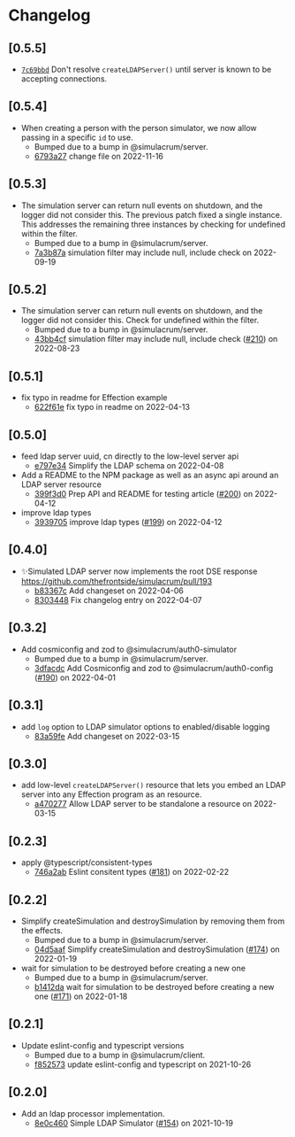 # Changelog

## \[0.5.5]

- [`7c69bbd`](https://github.com/thefrontside/simulacrum/commit/7c69bbd650c7ab2463192fd117c7ee20cc751eff) Don't resolve `createLDAPServer()` until server is known to be accepting
  connections.

## \[0.5.4]

- When creating a person with the person simulator, we now allow passing in a specific `id` to use.
  - Bumped due to a bump in @simulacrum/server.
  - [6793a27](https://github.com/thefrontside/simulacrum/commit/6793a2743ed57c79670ca95842e0202bfa5db359) change file on 2022-11-16

## \[0.5.3]

- The simulation server can return null events on shutdown, and the logger did not consider this. The previous patch fixed a single instance. This addresses the remaining three instances by checking for undefined within the filter.
  - Bumped due to a bump in @simulacrum/server.
  - [7a3b87a](https://github.com/thefrontside/simulacrum/commit/7a3b87aeea69128f9dff04d6a99a52b5d58d08fa) simulation filter may include null, include check on 2022-09-19

## \[0.5.2]

- The simulation server can return null events on shutdown, and the logger did not consider this. Check for undefined within the filter.
  - Bumped due to a bump in @simulacrum/server.
  - [43bb4cf](https://github.com/thefrontside/simulacrum/commit/43bb4cfde8884595496ecdd27f6c94ceff95765d) simulation filter may include null, include check ([#210](https://github.com/thefrontside/simulacrum/pull/210)) on 2022-08-23

## \[0.5.1]

- fix typo in readme for Effection example
  - [622f61e](https://github.com/thefrontside/simulacrum/commit/622f61e528bb56e087c188d4c04e6670c4d50f71) fix typo in readme on 2022-04-13

## \[0.5.0]

- feed ldap server uuid, cn directly to the low-level server api
  - [e797e34](https://github.com/thefrontside/simulacrum/commit/e797e34cebede30aa9b700bf8d2cd367d6bbc5f0) Simplify the LDAP schema on 2022-04-08
- Add a README to the NPM package as well as an async api around an LDAP server
  resource
  - [399f3d0](https://github.com/thefrontside/simulacrum/commit/399f3d0fb6d166a0d122dec8445cb66c37da43ed) Prep API and README for testing article ([#200](https://github.com/thefrontside/simulacrum/pull/200)) on 2022-04-12
- improve ldap types
  - [3939705](https://github.com/thefrontside/simulacrum/commit/39397056a7ba7731a9c253a312c0e277e37c8d91) improve ldap types ([#199](https://github.com/thefrontside/simulacrum/pull/199)) on 2022-04-12

## \[0.4.0]

- ✨Simulated LDAP server now implements the root DSE response https://github.com/thefrontside/simulacrum/pull/193
  - [b83367c](https://github.com/thefrontside/simulacrum/commit/b83367c1c45be25e5dd63b99e86bd82b248b51ce) Add changeset on 2022-04-06
  - [8303448](https://github.com/thefrontside/simulacrum/commit/8303448882db063a11d28c58c9d605aa27a8eae1) Fix changelog entry on 2022-04-07

## \[0.3.2]

- Add cosmiconfig and zod to @simulacrum/auth0-simulator
  - Bumped due to a bump in @simulacrum/server.
  - [3dfacdc](https://github.com/thefrontside/simulacrum/commit/3dfacdcf84ca55a7f965dd297675245efb794f69) Add Cosmiconfig and zod to @simulacrum/auth0-config ([#190](https://github.com/thefrontside/simulacrum/pull/190)) on 2022-04-01

## \[0.3.1]

- add `log` option to LDAP simulator options to enabled/disable logging
  - [83a59fe](https://github.com/thefrontside/simulacrum/commit/83a59fe3361f333187e5275bfaf1da440fbd6c65) Add changeset on 2022-03-15

## \[0.3.0]

- add low-level `createLDAPServer()` resource that lets you embed an LDAP server
  into any Effection program as an resource.
  - [a470277](https://github.com/thefrontside/simulacrum/commit/a47027705cb8976dc97f5b274a3582b8c665dadb) Allow LDAP server to be standalone a resource on 2022-03-15

## \[0.2.3]

- apply @typescript/consistent-types
  - [746a2ab](https://github.com/thefrontside/simulacrum/commit/746a2ab46333ff836808dd4d1bf8e98f2a20afae) Eslint consitent types ([#181](https://github.com/thefrontside/simulacrum/pull/181)) on 2022-02-22

## \[0.2.2]

- Simplify createSimulation and destroySimulation by removing them from the effects.
  - Bumped due to a bump in @simulacrum/server.
  - [04d5aaf](https://github.com/thefrontside/simulacrum/commit/04d5aaf0077d744badd8739936aad328156d64e2) Simplify createSimulation and destroySimulation ([#174](https://github.com/thefrontside/simulacrum/pull/174)) on 2022-01-19
- wait for simulation to be destroyed before creating a new one
  - Bumped due to a bump in @simulacrum/server.
  - [b1412da](https://github.com/thefrontside/simulacrum/commit/b1412daa2d7846ec4c8eefeea2dfbf94e19b7261) wait for simulation to be destroyed before creating a new one ([#171](https://github.com/thefrontside/simulacrum/pull/171)) on 2022-01-18

## \[0.2.1]

- Update eslint-config and typescript versions
  - Bumped due to a bump in @simulacrum/client.
  - [f852573](https://github.com/thefrontside/simulacrum/commit/f852573daefaf3da2675b1233c3c2db38a2b43ba) update eslint-config and typescript on 2021-10-26

## \[0.2.0]

- Add an ldap processor implementation.
  - [8e0c460](https://github.com/thefrontside/simulacrum/commit/8e0c4608c40243f15299eede6c3539bb1b82ff87) Simple LDAP Simulator ([#154](https://github.com/thefrontside/simulacrum/pull/154)) on 2021-10-19
